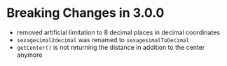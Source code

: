 # Breaking Changes in 3.0.0

-   removed artificial limitation to 8 decimal places in decimal coordinates
-   `sexagesimal2decimal` was renamed to `sexagesimalToDecimal`
-   `getCenter()` is not returning the distance in addition to the center anymore
